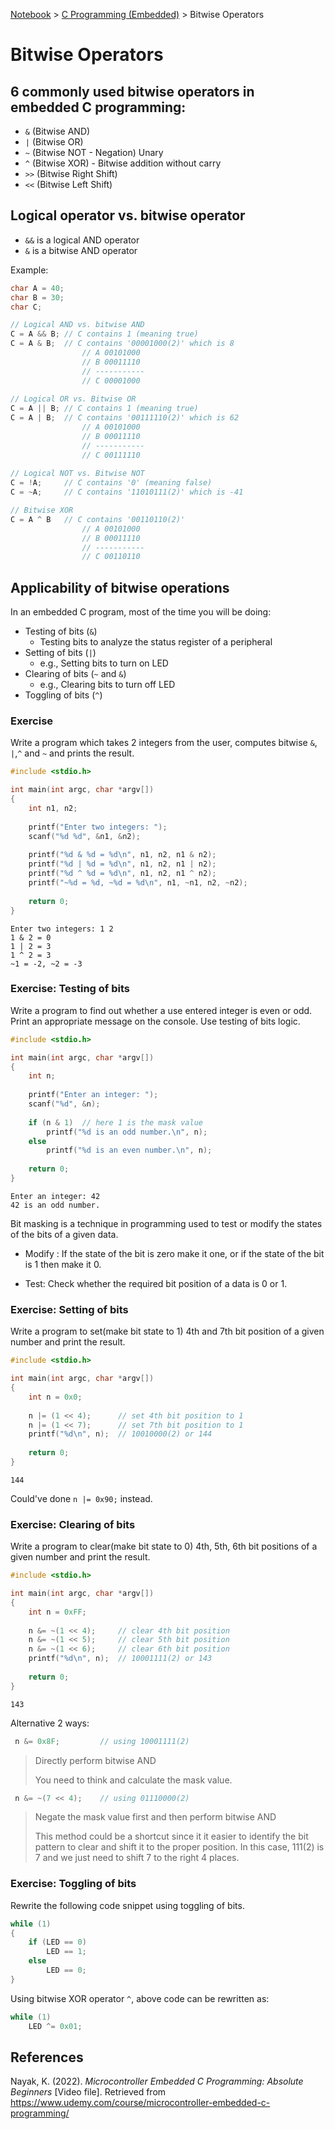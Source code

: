 <a href="../">Notebook</a> > <a href="./">C Programming (Embedded)</a> > Bitwise Operators

# Bitwise Operators



## 6 commonly used bitwise operators in embedded C programming:

* `&` (Bitwise AND)
* `|` (Bitwise OR)
* `~` (Bitwise NOT - Negation) Unary
* `^` (Bitwise XOR) - Bitwise addition without carry
* `>>` (Bitwise Right Shift)
* `<<` (Bitwise Left Shift)



## Logical operator vs. bitwise operator

* `&&` is a logical AND operator
* `&` is a bitwise AND operator

Example:

```c
char A = 40;
char B = 30;
char C;

// Logical AND vs. bitwise AND
C = A && B;	// C contains 1 (meaning true)
C = A & B;	// C contains '00001000(2)' which is 8
                // A 00101000
                // B 00011110
                // -----------
                // C 00001000
                
// Logical OR vs. Bitwise OR
C = A || B;	// C contains 1 (meaning true)
C = A | B;	// C contains '00111110(2)' which is 62
                // A 00101000
                // B 00011110
                // -----------
                // C 00111110
                
// Logical NOT vs. Bitwise NOT
C = !A;		// C contains '0' (meaning false)
C = ~A;		// C contains '11010111(2)' which is -41

// Bitwise XOR
C = A ^ B	// C contains '00110110(2)'
                // A 00101000
                // B 00011110
                // -----------
                // C 00110110
```



## Applicability of bitwise operations

In an embedded C program, most of the time you will be doing:

* Testing of bits (`&`)
  * Testing bits to analyze the status register of a peripheral
* Setting of bits (`|`)
  * e.g., Setting bits to turn on LED
* Clearing of bits (`~` and `&`)
  * e.g., Clearing bits to turn off LED
* Toggling of bits (`^`)

### Exercise

Write a program which takes 2 integers from the user, computes bitwise `&`, `|`,`^` and `~` and prints the result.

```c
#include <stdio.h>

int main(int argc, char *argv[])
{
    int n1, n2;
    
    printf("Enter two integers: ");
    scanf("%d %d", &n1, &n2);
    
    printf("%d & %d = %d\n", n1, n2, n1 & n2);
    printf("%d | %d = %d\n", n1, n2, n1 | n2);
    printf("%d ^ %d = %d\n", n1, n2, n1 ^ n2);
    printf("~%d = %d, ~%d = %d\n", n1, ~n1, n2, ~n2);
    
    return 0;
}
```

```plain
Enter two integers: 1 2
1 & 2 = 0
1 | 2 = 3
1 ^ 2 = 3
~1 = -2, ~2 = -3
```

### Exercise: Testing of bits

Write a program to find out whether a use entered integer is even or odd. Print an appropriate message on the console. Use testing of bits logic.

```c
#include <stdio.h>

int main(int argc, char *argv[])
{
    int n;
    
    printf("Enter an integer: ");
    scanf("%d", &n);
    
    if (n & 1)	// here 1 is the mask value
        printf("%d is an odd number.\n", n);
    else
        printf("%d is an even number.\n", n);
    
    return 0;
}
```

```plain
Enter an integer: 42
42 is an odd number.
```

Bit masking is a technique in programming used to test or modify the states of the bits of a given data.

* Modify : If the state of the bit is zero make it one, or if the state of the bit is 1 then make it 0.

* Test: Check whether the required bit position of a data is 0 or 1.

### Exercise: Setting of bits

Write a program to set(make bit state to 1) 4th and 7th bit position of a given number and print the result.

```c
#include <stdio.h>

int main(int argc, char *argv[])
{
    int n = 0x0;
    
    n |= (1 << 4);		// set 4th bit position to 1
    n |= (1 << 7);		// set 7th bit position to 1
    printf("%d\n", n);	// 10010000(2) or 144
    
    return 0;
}
```

```plain
144 
```

Could've done `n |= 0x90;` instead.

### Exercise: Clearing of bits

Write a program to clear(make bit state to 0) 4th, 5th, 6th bit positions of a given number and print the result.

```c
#include <stdio.h>

int main(int argc, char *argv[])
{
    int n = 0xFF;
    
    n &= ~(1 << 4);		// clear 4th bit position
    n &= ~(1 << 5);		// clear 5th bit position
    n &= ~(1 << 6);		// clear 6th bit position
    printf("%d\n", n);	// 10001111(2) or 143
    
    return 0;
}
```

```plain
143
```

Alternative 2 ways:

```c
 n &= 0x8F;			// using 10001111(2)
```

> Directly perform bitwise AND
>
> You need to think and calculate the mask value.

```c
 n &= ~(7 << 4);	// using 01110000(2)
```

> Negate the mask value first and then perform bitwise AND
>
> This method could be a shortcut since it it easier to identify the bit pattern to clear and shift it to the proper position. In this case, 111(2) is 7 and we just need to shift 7 to the right 4 places.

### Exercise: Toggling of bits

Rewrite the following code snippet using toggling of bits.

```c
while (1)
{
    if (LED == 0)
        LED == 1;
    else
        LED == 0;
}
```

Using bitwise XOR operator `^`, above code can be rewritten as:

```c
while (1)
    LED ^= 0x01;
```





## References

Nayak, K. (2022). *Microcontroller Embedded C Programming: Absolute Beginners* [Video file]. Retrieved from  https://www.udemy.com/course/microcontroller-embedded-c-programming/
